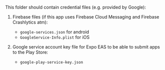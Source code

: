 This folder should contain credential files (e.g. provided by Google):

1. Firebase files (if this app uses Firebase Cloud Messaging and Firebase Crashlytics atm):
   - `google-services.json` for android
   - `GoogleService-Info.plist` for iOS

2. Google service account key file for Expo EAS to be able to submit apps to the Play Store:
   - `google-play-service-key.json`
